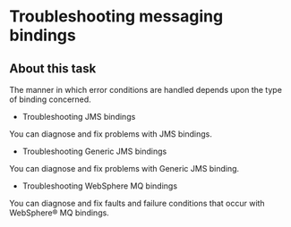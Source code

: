<!-- image -->

# Troubleshooting messaging bindings

## About this task

The manner in which error conditions are handled depends
upon the type of binding concerned.

- Troubleshooting JMS bindings

You can diagnose and fix problems with JMS bindings.
- Troubleshooting Generic JMS bindings

You can diagnose and fix problems with Generic JMS binding.
- Troubleshooting WebSphere MQ bindings

You can diagnose and fix faults and failure conditions that occur with WebSphere® MQ bindings.